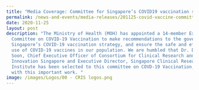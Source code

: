 ```yaml
---
title: "Media Coverage: Committee for Singapore’s COVID19 vaccination strategy"
permalink: /news-and-events/media-releases/201125-covid-vaccine-committee/
date: 2020-11-25
layout: post
description: "The Ministry of Health (MOH) has appointed a 14-member Expert
  Committee on COVID-19 Vaccination to make recommendations to the government on
  Singapore’s COVID-19 vaccination strategy, and ensure the safe and effective
  use of COVID-19 vaccines in our population. We are humbled that Dr. Danny
  Soon, Chief Executive Officer of Consortium for Clinical Research and
  Innovation Singapore and Executive Director, Singapore Clinical Research
  Institute has been selected to this committee on COVD-19 Vaccination, to help
  with this important work. "
image: /images/Logos/00 - CRIS logos.png
---
```

